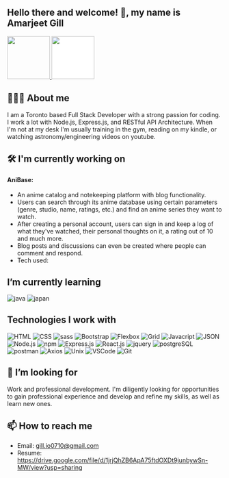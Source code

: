 ## Hello there and welcome! 👋, my name is Amarjeet Gill
<div class="inline-block">
 <a href="https://www.linkedin.com/in/amarjeet-gill-7bb915181">
  <img height="100px" width="100px" src="https://cdn.jsdelivr.net/gh/devicons/devicon@latest/icons/linkedin/linkedin-original.svg">
 </a>
 <a href="https://drive.google.com/file/d/1jrjQhZB6ApA75ftdOXDt9junbywSn-MW/view?usp=sharing">
  <img height="100px" width="100px" src="https://cdn-icons-png.freepik.com/512/8521/8521999.png" style="background:white;">
 </a>
</div>
 
 
 

## 🧑🏻‍💻 About me
I am a Toronto based Full Stack Developer with a strong passion for coding. I work a lot with Node.js, Express.js, and RESTful API  Architecture. When I'm not at my desk I'm usually training in the gym, reading on my kindle, or watching astronomy/engineering videos on youtube.


## 🛠️ I'm currently working on
#### AniBase: 
- An anime catalog and notekeeping platform with blog functionality.
- Users can search through its anime database using certain parameters (genre, studio, name, ratings, etc.) and find an anime series they want to watch.
- After creating a personal account, users can sign in and keep a log of what they've watched, their personal thoughts on it, a rating out of 10 and much more.
- Blog posts and discussions can even be created where people can comment and respond.
- Tech used: 

## I’m currently learning
![java](https://github.com/user-attachments/assets/2074215f-b2e2-43f2-ae88-2c6f4dd77c4e)
![japan](https://github.com/user-attachments/assets/0c1998a9-2046-4158-9bf5-28df6679483e)

## Technologies I work with
![HTML](https://github.com/user-attachments/assets/0d9da1e7-d36d-40c3-ba12-5ff774407564)
![CSS](https://github.com/user-attachments/assets/e2c04c5a-4a49-414b-8e63-03969017e4c2)
![sass](https://github.com/user-attachments/assets/6e7f78a2-4441-4816-b164-acbf2dc2b660)
![Bootstrap](https://github.com/user-attachments/assets/dd319c91-8eda-4a68-bb4f-bbf5144f51f3)
![Flexbox](https://github.com/user-attachments/assets/5e66736a-1474-49d4-8700-b9c7004fea27)
![Grid](https://github.com/user-attachments/assets/027d709f-4123-4b9d-83f3-41bafd67ef40)
![Javacript](https://github.com/user-attachments/assets/6a7e97b9-2200-4304-8609-4eeecc30e172)
![JSON](https://github.com/user-attachments/assets/e69984cb-f684-4643-9c7e-f45bfff9e8d1)
![Node.js](https://github.com/user-attachments/assets/270f2a48-1147-437e-ba3e-1b348905aa68)
![npm](https://github.com/user-attachments/assets/cc0a66f6-ceec-48f5-9904-b8163a0471a6)
![Express.js](https://github.com/user-attachments/assets/bb639cb1-2ee3-4337-8318-6bfa0fd906be)
![React.js](https://github.com/user-attachments/assets/10e04978-8ef3-4cfc-9155-a15d095fe162)
![jquery](https://github.com/user-attachments/assets/d7be9059-9306-4b74-bfac-2c0b0444077e)
![postgreSQL](https://github.com/user-attachments/assets/66a5fa2b-6b38-4279-87c3-1c17d654d736)
![postman](https://github.com/user-attachments/assets/9c315c08-219b-4389-8144-7e5e494bd18a)
![Axios](https://github.com/user-attachments/assets/9b26f787-4eda-47f8-b19c-83fb905455e5)
![Unix](https://github.com/user-attachments/assets/86bd9fb7-36a0-44b6-be78-8ed948d314ec)
![VSCode](https://github.com/user-attachments/assets/995de800-9ba6-4359-a10a-cd130fad34ba)
![Git](https://github.com/user-attachments/assets/e763302e-f21b-4687-b9f7-a36ad1a2912d)


## 🤔 I’m looking for
Work and professional development. I'm diligently looking for opportunities to gain professional experience and develop and refine my skills, as well as learn new ones. 

## 📫 How to reach me
- Email: gill.io0710@gmail.com
- Resume: https://drive.google.com/file/d/1jrjQhZB6ApA75ftdOXDt9junbywSn-MW/view?usp=sharing

